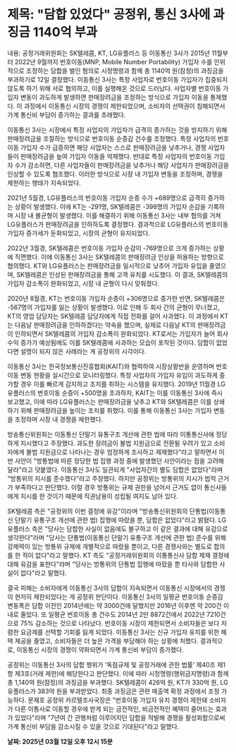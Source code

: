 # **제목: "담합 있었다" 공정위, 통신 3사에 과징금 1140억 부과**

  내용: 공정거래위원회는 SK텔레콤, KT, LG유플러스 등 이동통신 3사가 2015년 11월부터 2022년 9월까지 번호이동(MNP, Mobile Number Portability) 가입자 수를 인위적으로 조정하는 담합을 벌인 혐의로 시정명령과 함께 총 1140억 원(잠정)의 과징금을 부과하기로 12일 결정했다. 이동통신 3사는 특정 사업자로 번호이동 가입자가 집중되지 않도록 하기 위해 서로 협의하고, 이를 실행해온 것으로 드러났다. 사업자별 번호이동 가입자 변동이 과도하게 발생하면 판매장려금을 조정하는 방식으로 가입자 이동을 통제했다. 이 과정에서 이동통신 시장의 경쟁이 제한되었으며, 소비자의 선택권이 침해되면서 가계 통신비 부담이 증가하는 결과를 초래했다.

이동통신 3사는 시장에서 특정 사업자의 가입자가 급격히 증가하는 것을 방지하기 위해 판매장려금을 조절하는 방식으로 번호이동 순증감 건수를 조정했다. 특정 사업자의 번호이동 가입자 수가 급증하면 해당 사업자는 스스로 판매장려금을 낮추거나, 경쟁 사업자들이 판매장려금을 높여 가입자 이동을 억제했다. 반대로 특정 사업자의 번호이동 가입자 수가 감소하면, 다른 사업자들이 판매장려금을 낮추거나 해당 사업자가 판매장려금을 인상할 수 있도록 협조했다. 이러한 방식으로 시장 내 가입자 변동을 조정하며, 경쟁을 제한하는 행태가 지속되었다.

2021년 5월경, LG유플러스의 번호이동 가입자 순증 수가 +689명으로 급격히 증가하는 상황이 발생했다. 이에 KT는 -291명, SK텔레콤은 -398명의 가입자 순감을 기록하며 시장 내 불균형이 발생했다. 이를 해결하기 위해 이동통신 3사는 내부 협의를 거쳐 LG유플러스가 판매장려금을 인하하도록 결정했다. 결과적으로 LG유플러스의 번호이동 가입자 증가세가 둔화되었고, 시장의 균형이 유지되었다.

2022년 3월경, SK텔레콤은 번호이동 가입자 순감이 -769명으로 크게 증가하는 상황에 직면했다. 이에 이동통신 3사는 SK텔레콤의 판매장려금 인상을 허용하는 방향으로 협의했다. KT와 LG유플러스는 판매장려금을 일시적으로 낮추어 가입자 유입을 줄였으며, SK텔레콤은 인상된 판매장려금을 통해 고객 유치를 시도했다. 이 결과, SK텔레콤의 가입자 감소폭이 완화되었고, 시장 내 균형이 다시 맞춰졌다.

2020년 8월경, KT는 번호이동 가입자 순증이 +306명으로 증가한 반면, SK텔레콤은 -567명의 가입자를 잃는 상황이 발생했다. 이로 인해 두 회사 간의 균형이 무너졌고, KT의 영업 담당자는 SK텔레콤 담당자에게 직접 전화를 걸어 사과했다. 이 과정에서 KT는 다음날 판매장려금을 인하하겠다는 약속을 했으며, 실제로 다음날 KT의 판매장려금이 인하되면서 SK텔레콤의 가입자 감소폭이 완화되었다. KT로서는 가입자가 늘어 회사 수익 증가가 예상됨에도 이를 SK텔레콤에 사과하는 모습이 포착된 것이다. 담합이 없었다면 설명이 되지 않은 사례라는 게 공정위의 시각이다.

이동통신 3사는 한국정보통신진흥협회(KAIT)와 협력하여 시장상황반을 운영하며 번호이동 변동 현황을 실시간으로 모니터링했다. 특정 사업자의 가입자 유입이 과도하게 증가할 경우 이를 빠르게 감지하고 조치를 취하는 시스템을 유지했다. 2019년 11월경 LG유플러스의 번호이동 순증이 +500명을 초과하자, KAIT는 이를 이동통신 3사에 즉시 보고했고, 이에 따라 LG유플러스는 판매장려금을 낮추고 KT와 SK텔레콤은 이를 상쇄하기 위해 판매장려금을 높이는 조치를 취했다. 이를 통해 이동통신 3사는 가입자 변동을 조정하며 시장 내 경쟁을 제한했다.

방송통신위원회는 이동통신 단말기 유통구조 개선에 관한 법에 따라 이통통신사에 정당하게 지시했다고 주장했다. 과도한 장려금이 불법 지원금으로 전환될 우려가 있고 소비자에게 불법 지원금으로 나타나는 경우 엄정하게 조사하고 제재했다"라고 말하면서 이번 사안이 "방통법에 따른 정당한 법 집행 과정 중에 발생했던 사안이라는 점을 고려해달라"라고 덧붙였다. 이동통신 3사도 일관되게 "사업자간의 별도 담합은 없었다"라며 "방통위의 지시를 준수했다"라고 주장했다. 하지만 공정위는 방통위의 지시가 법적 근거가 부족하다고 판단했다. 이럴 경우 방통위는 규제 권한을 넘어서 근거도 없이 통신사들에게 지시를 한 것이기 때문에 직권남용이 성립될 여지도 남아 있다.

SK텔레콤 측은 "공정위의 이번 결정에 유감"이라며 "방송통신위원회의 단통법(이동통신 단말기 유통구조 개선에 관한 법) 집행에 따랐을 뿐, 담합은 없었다"라고 밝혔다. LG유플러스 측은 "당사는 담합한 사실이 없음에도 불구하고 이 같은 결과에 대해 유감으로 생각한다"라며 "당사는 단통법(이동통신 단말기 유통구조 개선에 관한 법) 준수를 위해 강제력이 있는 방통위 규제에 개별적으로 따랐을 뿐이고, 다른 경쟁사와는 별도로 합의를 한 적이 없다"라고 말했다. KT 측도 "공정거래위원회의 이통통신사 담합 제재 결정에 대해 유감을 표한다"라며 "당사는 방통위의 단통법 집행에 따랐을 뿐 타사와 담합한 사실이 없다"라고 말했다.

결국 피해는 소비자에게 이동통신 3사의 담합이 지속되면서 이동통신 시장에서의 경쟁이 현저히 제한되었다는 게 공정위 판단이다. 이동통신 3사의 일평균 번호이동 순증감 변동폭은 담합 이전인 2014년에는 약 3000건에 달했지만 2016년 이후엔 약 200건 이내로 줄었다. 또 일평균 번호이동 총 건수도 2014년 2만 8872건에서 2022년 7210건으로 75% 감소하는 것으로 나타났다. 번호이동 시장이 제한되면서 소비자들은 보다 저렴한 요금제를 선택할 기회를 잃게 되었다. 이동통신 3사는 신규 가입자 유치를 위한 혜택 제공을 줄였고, 소비자들은 더 높은 가격을 부담해야 하는 상황에 처했다. 결과적으로, 이동통신 시장의 경쟁이 약화되면서 가계 통신비 부담이 증가했다.

공정위는 이동통신 3사의 담합 행위가 ‘독점규제 및 공정거래에 관한 법률’ 제40조 제1항 제3호(거래 제한)에 해당한다고 판단했다. 이에 따라 시정명령(행위금지명령)과 함께 총 1,140억 원(잠정)의 과징금을 부과했다. SK텔레콤이 426억 원, KT가 330억 원, LG유플러스가 383억 원을 부과받았다. 최종 과징금은 관련 매출액 확정 과정에서 조정 가능하다. 문재호 공정위 카르텔조사국장은 "번호이동 가입자 유치 경쟁이 제한돼 소비자가 다른 이통사로 이동할 경우에 받게 되는 금전적인, 비금전적인 혜택이 줄어드는 효과가 있었다"라며 "7년여 간 관행처럼 이루어지던 담합을 적발해 경쟁을 활성화함으로써 가계 통신비 부담을 감소시킬 수 있을 것으로 기대된다"라고 말했다.

  **날짜: 2025년 03월 12일 오후 12시 15분**
